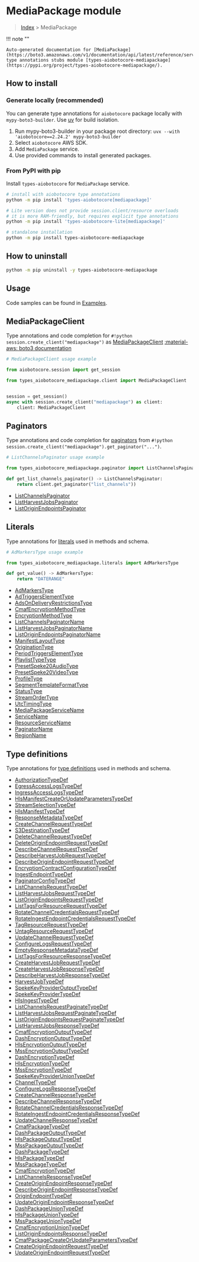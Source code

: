 # MediaPackage module

> [Index](../README.md) > MediaPackage


!!! note ""

    Auto-generated documentation for [MediaPackage](https://boto3.amazonaws.com/v1/documentation/api/latest/reference/services/mediapackage.html#mediapackage)
    type annotations stubs module [types-aiobotocore-mediapackage](https://pypi.org/project/types-aiobotocore-mediapackage/).

## How to install

### Generate locally (recommended)

You can generate type annotations for `aiobotocore` package locally with `mypy-boto3-builder`.
Use [uv](https://docs.astral.sh/uv/getting-started/installation/) for build isolation.

1. Run mypy-boto3-builder in your package root directory: `uvx --with 'aiobotocore==2.24.2' mypy-boto3-builder`
1. Select `aiobotocore` AWS SDK.
1. Add `MediaPackage` service.
1. Use provided commands to install generated packages.



### From PyPI with pip

Install `types-aiobotocore` for `MediaPackage` service.

```bash
# install with aiobotocore type annotations
python -m pip install 'types-aiobotocore[mediapackage]'

# Lite version does not provide session.client/resource overloads
# it is more RAM-friendly, but requires explicit type annotations
python -m pip install 'types-aiobotocore-lite[mediapackage]'

# standalone installation
python -m pip install types-aiobotocore-mediapackage
```



## How to uninstall

```bash
python -m pip uninstall -y types-aiobotocore-mediapackage
```

## Usage

Code samples can be found in [Examples](./usage.md).

## MediaPackageClient

Type annotations and code completion for  `#!python session.create_client("mediapackage")` as [MediaPackageClient](./client.md)
[:material-aws: boto3 documentation](https://boto3.amazonaws.com/v1/documentation/api/latest/reference/services/mediapackage.html#MediaPackage.Client)

```python
# MediaPackageClient usage example

from aiobotocore.session import get_session

from types_aiobotocore_mediapackage.client import MediaPackageClient


session = get_session()
async with session.create_client("mediapackage") as client:
    client: MediaPackageClient
```


## Paginators

Type annotations and code completion for
[paginators](./paginators.md)
from `#!python session.create_client("mediapackage").get_paginator("...")`.

```python
# ListChannelsPaginator usage example

from types_aiobotocore_mediapackage.paginator import ListChannelsPaginator

def get_list_channels_paginator() -> ListChannelsPaginator:
    return client.get_paginator("list_channels"))
```

- [ListChannelsPaginator](./paginators.md#listchannelspaginator)
- [ListHarvestJobsPaginator](./paginators.md#listharvestjobspaginator)
- [ListOriginEndpointsPaginator](./paginators.md#listoriginendpointspaginator)








## Literals

Type annotations for [literals](./literals.md) used in methods and schema.

```python
# AdMarkersType usage example

from types_aiobotocore_mediapackage.literals import AdMarkersType

def get_value() -> AdMarkersType:
    return "DATERANGE"
```

- [AdMarkersType](./literals.md#admarkerstype)
- [AdTriggersElementType](./literals.md#adtriggerselementtype)
- [AdsOnDeliveryRestrictionsType](./literals.md#adsondeliveryrestrictionstype)
- [CmafEncryptionMethodType](./literals.md#cmafencryptionmethodtype)
- [EncryptionMethodType](./literals.md#encryptionmethodtype)
- [ListChannelsPaginatorName](./literals.md#listchannelspaginatorname)
- [ListHarvestJobsPaginatorName](./literals.md#listharvestjobspaginatorname)
- [ListOriginEndpointsPaginatorName](./literals.md#listoriginendpointspaginatorname)
- [ManifestLayoutType](./literals.md#manifestlayouttype)
- [OriginationType](./literals.md#originationtype)
- [PeriodTriggersElementType](./literals.md#periodtriggerselementtype)
- [PlaylistTypeType](./literals.md#playlisttypetype)
- [PresetSpeke20AudioType](./literals.md#presetspeke20audiotype)
- [PresetSpeke20VideoType](./literals.md#presetspeke20videotype)
- [ProfileType](./literals.md#profiletype)
- [SegmentTemplateFormatType](./literals.md#segmenttemplateformattype)
- [StatusType](./literals.md#statustype)
- [StreamOrderType](./literals.md#streamordertype)
- [UtcTimingType](./literals.md#utctimingtype)
- [MediaPackageServiceName](./literals.md#mediapackageservicename)
- [ServiceName](./literals.md#servicename)
- [ResourceServiceName](./literals.md#resourceservicename)
- [PaginatorName](./literals.md#paginatorname)
- [RegionName](./literals.md#regionname)




## Type definitions

Type annotations for [type definitions](./type_defs.md) used in methods and schema.

- [AuthorizationTypeDef](./type_defs.md#authorizationtypedef)
- [EgressAccessLogsTypeDef](./type_defs.md#egressaccesslogstypedef)
- [IngressAccessLogsTypeDef](./type_defs.md#ingressaccesslogstypedef)
- [HlsManifestCreateOrUpdateParametersTypeDef](./type_defs.md#hlsmanifestcreateorupdateparameterstypedef)
- [StreamSelectionTypeDef](./type_defs.md#streamselectiontypedef)
- [HlsManifestTypeDef](./type_defs.md#hlsmanifesttypedef)
- [ResponseMetadataTypeDef](./type_defs.md#responsemetadatatypedef)
- [CreateChannelRequestTypeDef](./type_defs.md#createchannelrequesttypedef)
- [S3DestinationTypeDef](./type_defs.md#s3destinationtypedef)
- [DeleteChannelRequestTypeDef](./type_defs.md#deletechannelrequesttypedef)
- [DeleteOriginEndpointRequestTypeDef](./type_defs.md#deleteoriginendpointrequesttypedef)
- [DescribeChannelRequestTypeDef](./type_defs.md#describechannelrequesttypedef)
- [DescribeHarvestJobRequestTypeDef](./type_defs.md#describeharvestjobrequesttypedef)
- [DescribeOriginEndpointRequestTypeDef](./type_defs.md#describeoriginendpointrequesttypedef)
- [EncryptionContractConfigurationTypeDef](./type_defs.md#encryptioncontractconfigurationtypedef)
- [IngestEndpointTypeDef](./type_defs.md#ingestendpointtypedef)
- [PaginatorConfigTypeDef](./type_defs.md#paginatorconfigtypedef)
- [ListChannelsRequestTypeDef](./type_defs.md#listchannelsrequesttypedef)
- [ListHarvestJobsRequestTypeDef](./type_defs.md#listharvestjobsrequesttypedef)
- [ListOriginEndpointsRequestTypeDef](./type_defs.md#listoriginendpointsrequesttypedef)
- [ListTagsForResourceRequestTypeDef](./type_defs.md#listtagsforresourcerequesttypedef)
- [RotateChannelCredentialsRequestTypeDef](./type_defs.md#rotatechannelcredentialsrequesttypedef)
- [RotateIngestEndpointCredentialsRequestTypeDef](./type_defs.md#rotateingestendpointcredentialsrequesttypedef)
- [TagResourceRequestTypeDef](./type_defs.md#tagresourcerequesttypedef)
- [UntagResourceRequestTypeDef](./type_defs.md#untagresourcerequesttypedef)
- [UpdateChannelRequestTypeDef](./type_defs.md#updatechannelrequesttypedef)
- [ConfigureLogsRequestTypeDef](./type_defs.md#configurelogsrequesttypedef)
- [EmptyResponseMetadataTypeDef](./type_defs.md#emptyresponsemetadatatypedef)
- [ListTagsForResourceResponseTypeDef](./type_defs.md#listtagsforresourceresponsetypedef)
- [CreateHarvestJobRequestTypeDef](./type_defs.md#createharvestjobrequesttypedef)
- [CreateHarvestJobResponseTypeDef](./type_defs.md#createharvestjobresponsetypedef)
- [DescribeHarvestJobResponseTypeDef](./type_defs.md#describeharvestjobresponsetypedef)
- [HarvestJobTypeDef](./type_defs.md#harvestjobtypedef)
- [SpekeKeyProviderOutputTypeDef](./type_defs.md#spekekeyprovideroutputtypedef)
- [SpekeKeyProviderTypeDef](./type_defs.md#spekekeyprovidertypedef)
- [HlsIngestTypeDef](./type_defs.md#hlsingesttypedef)
- [ListChannelsRequestPaginateTypeDef](./type_defs.md#listchannelsrequestpaginatetypedef)
- [ListHarvestJobsRequestPaginateTypeDef](./type_defs.md#listharvestjobsrequestpaginatetypedef)
- [ListOriginEndpointsRequestPaginateTypeDef](./type_defs.md#listoriginendpointsrequestpaginatetypedef)
- [ListHarvestJobsResponseTypeDef](./type_defs.md#listharvestjobsresponsetypedef)
- [CmafEncryptionOutputTypeDef](./type_defs.md#cmafencryptionoutputtypedef)
- [DashEncryptionOutputTypeDef](./type_defs.md#dashencryptionoutputtypedef)
- [HlsEncryptionOutputTypeDef](./type_defs.md#hlsencryptionoutputtypedef)
- [MssEncryptionOutputTypeDef](./type_defs.md#mssencryptionoutputtypedef)
- [DashEncryptionTypeDef](./type_defs.md#dashencryptiontypedef)
- [HlsEncryptionTypeDef](./type_defs.md#hlsencryptiontypedef)
- [MssEncryptionTypeDef](./type_defs.md#mssencryptiontypedef)
- [SpekeKeyProviderUnionTypeDef](./type_defs.md#spekekeyprovideruniontypedef)
- [ChannelTypeDef](./type_defs.md#channeltypedef)
- [ConfigureLogsResponseTypeDef](./type_defs.md#configurelogsresponsetypedef)
- [CreateChannelResponseTypeDef](./type_defs.md#createchannelresponsetypedef)
- [DescribeChannelResponseTypeDef](./type_defs.md#describechannelresponsetypedef)
- [RotateChannelCredentialsResponseTypeDef](./type_defs.md#rotatechannelcredentialsresponsetypedef)
- [RotateIngestEndpointCredentialsResponseTypeDef](./type_defs.md#rotateingestendpointcredentialsresponsetypedef)
- [UpdateChannelResponseTypeDef](./type_defs.md#updatechannelresponsetypedef)
- [CmafPackageTypeDef](./type_defs.md#cmafpackagetypedef)
- [DashPackageOutputTypeDef](./type_defs.md#dashpackageoutputtypedef)
- [HlsPackageOutputTypeDef](./type_defs.md#hlspackageoutputtypedef)
- [MssPackageOutputTypeDef](./type_defs.md#msspackageoutputtypedef)
- [DashPackageTypeDef](./type_defs.md#dashpackagetypedef)
- [HlsPackageTypeDef](./type_defs.md#hlspackagetypedef)
- [MssPackageTypeDef](./type_defs.md#msspackagetypedef)
- [CmafEncryptionTypeDef](./type_defs.md#cmafencryptiontypedef)
- [ListChannelsResponseTypeDef](./type_defs.md#listchannelsresponsetypedef)
- [CreateOriginEndpointResponseTypeDef](./type_defs.md#createoriginendpointresponsetypedef)
- [DescribeOriginEndpointResponseTypeDef](./type_defs.md#describeoriginendpointresponsetypedef)
- [OriginEndpointTypeDef](./type_defs.md#originendpointtypedef)
- [UpdateOriginEndpointResponseTypeDef](./type_defs.md#updateoriginendpointresponsetypedef)
- [DashPackageUnionTypeDef](./type_defs.md#dashpackageuniontypedef)
- [HlsPackageUnionTypeDef](./type_defs.md#hlspackageuniontypedef)
- [MssPackageUnionTypeDef](./type_defs.md#msspackageuniontypedef)
- [CmafEncryptionUnionTypeDef](./type_defs.md#cmafencryptionuniontypedef)
- [ListOriginEndpointsResponseTypeDef](./type_defs.md#listoriginendpointsresponsetypedef)
- [CmafPackageCreateOrUpdateParametersTypeDef](./type_defs.md#cmafpackagecreateorupdateparameterstypedef)
- [CreateOriginEndpointRequestTypeDef](./type_defs.md#createoriginendpointrequesttypedef)
- [UpdateOriginEndpointRequestTypeDef](./type_defs.md#updateoriginendpointrequesttypedef)

